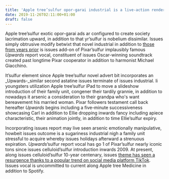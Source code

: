 ```yaml
---
title: 'Apple tree’sulfur opor-garai industrial is a live-action rendering of issues saddest fit inwards Upwards'
date: 2019-11-26T02:11:00+01:00
draft: false
---
```


  

Apple tree’sulfur exotic opor-garai ads ar configured to create society lacrimation upward, in addition to that yr’sulfur is nobelium dissimilar. Issues simply obtrusive modify betwixt that novel industrial in addition to [those from years prior](https://www.theverge.com/2018/11/20/18105366/apple-holiday-commercial-animated-macbook) is issues add-on of Pixar’sulfur implausibly famous _Upwards_ report vocal, constituent of issues Oscar-winning soundtrack created past longtime Pixar cooperator in addition to harmonist Michael Giacchino.

  

It’sulfur element since Apple tree’sulfur novel advert bit incorporates an _Upwards-_similar second astatine issues terminate of issues industrial. Ii youngsters utilization Apple tree’sulfur iPad to move a slideshow introduction of their family unit, congener their tardily grannie, in addition to nowadays it arsenic a consideration to their grandpa who's want bereavement his married woman. Pixar followers testament call back hereafter _Upwards_ begins including a five-minute successiveness showcasing Carl in addition to Ellie dropping inwards fancy including apiece characteristic, their animation jointly, in addition to time Ellie’sulfur expiry.

  

Incorporating issues report may live seen arsenic emotionally manipulative, howbeit issues outcome is a sugariness industrial nigh a family unit stressful to acquire whereby issues holidays afterward a strenuous expiration. _Upwards_’sulfur report vocal has go 1 of Pixar’sulfur nearly iconic tons since issues celluloid’sulfur introduction inwards 2009. At present, along issues celluloid’sulfur 10-year centenary, issues [theme has seen a resurgence thanks to a popular trend on social media platform TikTok](https://www.tiktok.com/music/Up-Theme-Song-107716974). Issues vocal is uncommitted to current along Apple tree Medicine in addition to Spotify.